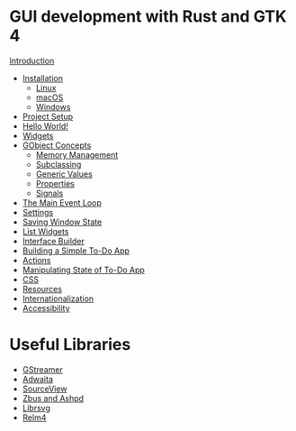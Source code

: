 # GUI development with Rust and GTK 4

[Introduction](introduction.md)
- [Installation](installation.md)
    - [Linux](installation_linux.md)
    - [macOS](installation_macos.md)
    - [Windows](installation_windows.md)
- [Project Setup](project_setup.md)
- [Hello World!](hello_world.md)
- [Widgets](widgets.md)
- [GObject Concepts](gobject_concepts.md)
    - [Memory Management](gobject_memory_management.md)
    - [Subclassing](gobject_subclassing.md)
    - [Generic Values](gobject_values.md)
    - [Properties](gobject_properties.md)
    - [Signals](gobject_signals.md)
- [The Main Event Loop](main_event_loop.md)
- [Settings](settings.md)
- [Saving Window State](saving_window_state.md)
- [List Widgets](list_widgets.md)
- [Interface Builder](interface_builder.md)
- [Building a Simple To-Do App](todo_app_1.md)
- [Actions](actions.md)
- [Manipulating State of To-Do App](todo_app_2.md)
- [CSS]()
- [Resources]()
- [Internationalization]()
- [Accessibility]()

# Useful Libraries

- [GStreamer]()
- [Adwaita]()
- [SourceView]()
- [Zbus and Ashpd]()
- [Librsvg]()
- [Relm4]()
